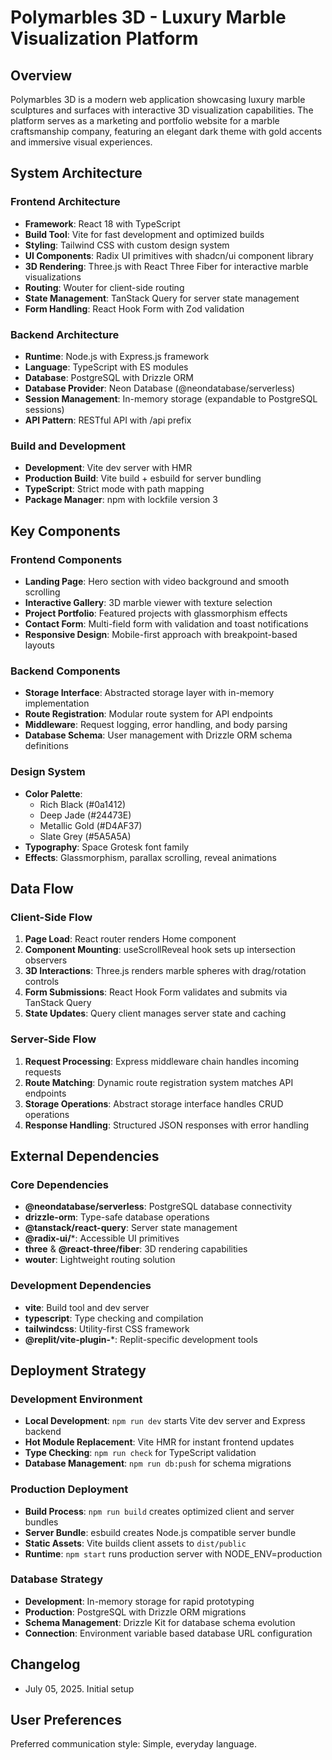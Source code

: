 # Polymarbles 3D - Luxury Marble Visualization Platform

## Overview

Polymarbles 3D is a modern web application showcasing luxury marble sculptures and surfaces with interactive 3D visualization capabilities. The platform serves as a marketing and portfolio website for a marble craftsmanship company, featuring an elegant dark theme with gold accents and immersive visual experiences.

## System Architecture

### Frontend Architecture
- **Framework**: React 18 with TypeScript
- **Build Tool**: Vite for fast development and optimized builds
- **Styling**: Tailwind CSS with custom design system
- **UI Components**: Radix UI primitives with shadcn/ui component library
- **3D Rendering**: Three.js with React Three Fiber for interactive marble visualizations
- **Routing**: Wouter for client-side routing
- **State Management**: TanStack Query for server state management
- **Form Handling**: React Hook Form with Zod validation

### Backend Architecture
- **Runtime**: Node.js with Express.js framework
- **Language**: TypeScript with ES modules
- **Database**: PostgreSQL with Drizzle ORM
- **Database Provider**: Neon Database (@neondatabase/serverless)
- **Session Management**: In-memory storage (expandable to PostgreSQL sessions)
- **API Pattern**: RESTful API with /api prefix

### Build and Development
- **Development**: Vite dev server with HMR
- **Production Build**: Vite build + esbuild for server bundling
- **TypeScript**: Strict mode with path mapping
- **Package Manager**: npm with lockfile version 3

## Key Components

### Frontend Components
- **Landing Page**: Hero section with video background and smooth scrolling
- **Interactive Gallery**: 3D marble viewer with texture selection
- **Project Portfolio**: Featured projects with glassmorphism effects
- **Contact Form**: Multi-field form with validation and toast notifications
- **Responsive Design**: Mobile-first approach with breakpoint-based layouts

### Backend Components
- **Storage Interface**: Abstracted storage layer with in-memory implementation
- **Route Registration**: Modular route system for API endpoints
- **Middleware**: Request logging, error handling, and body parsing
- **Database Schema**: User management with Drizzle ORM schema definitions

### Design System
- **Color Palette**: 
  - Rich Black (#0a1412)
  - Deep Jade (#24473E) 
  - Metallic Gold (#D4AF37)
  - Slate Grey (#5A5A5A)
- **Typography**: Space Grotesk font family
- **Effects**: Glassmorphism, parallax scrolling, reveal animations

## Data Flow

### Client-Side Flow
1. **Page Load**: React router renders Home component
2. **Component Mounting**: useScrollReveal hook sets up intersection observers
3. **3D Interactions**: Three.js renders marble spheres with drag/rotation controls
4. **Form Submissions**: React Hook Form validates and submits via TanStack Query
5. **State Updates**: Query client manages server state and caching

### Server-Side Flow
1. **Request Processing**: Express middleware chain handles incoming requests
2. **Route Matching**: Dynamic route registration system matches API endpoints
3. **Storage Operations**: Abstract storage interface handles CRUD operations
4. **Response Handling**: Structured JSON responses with error handling

## External Dependencies

### Core Dependencies
- **@neondatabase/serverless**: PostgreSQL database connectivity
- **drizzle-orm**: Type-safe database operations
- **@tanstack/react-query**: Server state management
- **@radix-ui/***: Accessible UI primitives
- **three** & **@react-three/fiber**: 3D rendering capabilities
- **wouter**: Lightweight routing solution

### Development Dependencies
- **vite**: Build tool and dev server
- **typescript**: Type checking and compilation
- **tailwindcss**: Utility-first CSS framework
- **@replit/vite-plugin-***: Replit-specific development tools

## Deployment Strategy

### Development Environment
- **Local Development**: `npm run dev` starts Vite dev server and Express backend
- **Hot Module Replacement**: Vite HMR for instant frontend updates
- **Type Checking**: `npm run check` for TypeScript validation
- **Database Management**: `npm run db:push` for schema migrations

### Production Deployment
- **Build Process**: `npm run build` creates optimized client and server bundles
- **Server Bundle**: esbuild creates Node.js compatible server bundle
- **Static Assets**: Vite builds client assets to `dist/public`
- **Runtime**: `npm start` runs production server with NODE_ENV=production

### Database Strategy
- **Development**: In-memory storage for rapid prototyping
- **Production**: PostgreSQL with Drizzle ORM migrations
- **Schema Management**: Drizzle Kit for database schema evolution
- **Connection**: Environment variable based database URL configuration

## Changelog

- July 05, 2025. Initial setup

## User Preferences

Preferred communication style: Simple, everyday language.